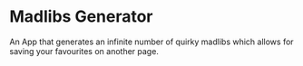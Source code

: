 # Madlibs Generator 

An App that generates an infinite number of quirky madlibs which allows for saving your favourites on another page.

